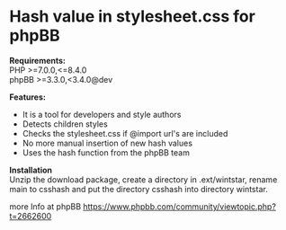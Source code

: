 # Hash value in stylesheet.css for phpBB
**Requirements:**  
PHP >=7.0.0,<=8.4.0  
phpBB >=3.3.0,<3.4.0@dev

**Features:**
- It is a tool for developers and style authors
- Detects children styles
- Checks the stylesheet.css if @import url's are included
- No more manual insertion of new hash values
- Uses the hash function from the phpBB team



**Installation**  
Unzip the download package, create a directory in .ext/wintstar, rename main to csshash and put the directory csshash into directory wintstar.


more Info at phpBB https://www.phpbb.com/community/viewtopic.php?t=2662600
